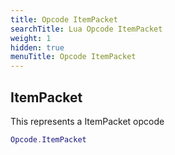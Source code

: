 ```yaml
---
title: Opcode ItemPacket
searchTitle: Lua Opcode ItemPacket
weight: 1
hidden: true
menuTitle: Opcode ItemPacket
---
```

## ItemPacket

This represents a ItemPacket opcode
```lua
Opcode.ItemPacket
```